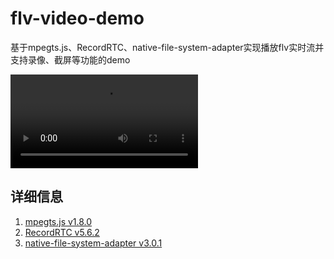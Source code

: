 # flv-video-demo

基于mpegts.js、RecordRTC、native-file-system-adapter实现播放flv实时流并支持录像、截屏等功能的demo

<video src="./videos/demo.mp4" controls="controls">
</video>

## 详细信息

1. [mpegts.js v1.8.0](https://github.com/xqq/mpegts.js)
2. [RecordRTC v5.6.2](https://github.com/muaz-khan/RecordRTC)
3. [native-file-system-adapter v3.0.1](https://github.com/muaz-khan/RecordRTC/native-file-system-adapter)
